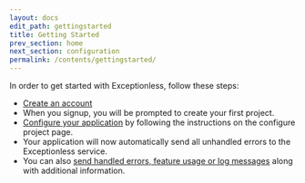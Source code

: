 ```yaml
---
layout: docs
edit_path: gettingstarted
title: Getting Started
prev_section: home
next_section: configuration
permalink: /contents/gettingstarted/
---
```


In order to get started with Exceptionless, follow these steps:

* [Create an account](https://be.exceptionless.io/signup)
* When you signup, you will be prompted to create your first project.
* [Configure your application](https://be.exceptionless.io/project/configure) by following the instructions on the configure project page.
* Your application will now automatically send all unhandled errors to the Exceptionless service.
* You can also [send handled errors, feature usage or log messages](/contents/sendingevents) along with additional information.

